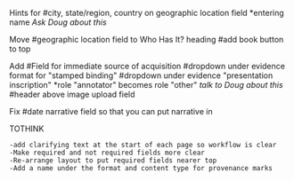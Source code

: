 Hints for
  #city, state/region, country on geographic location field
  *entering name *Ask Doug about this*

Move
  #geographic location field to Who Has It? heading
  #add book button to top

Add
  #Field for immediate source of acquisition
  #dropdown under evidence format for "stamped binding"
  #dropdown under evidence "presentation inscription"
  *role "annotator" becomes role "other" *talk to Doug about this*
  #header above image upload field


Fix
  #date narrative field so that you can put narrative in

  TOTHINK

    -add clarifying text at the start of each page so workflow is clear
    -Make required and not required fields more clear
    -Re-arrange layout to put required fields nearer top
    -Add a name under the format and content type for provenance marks




